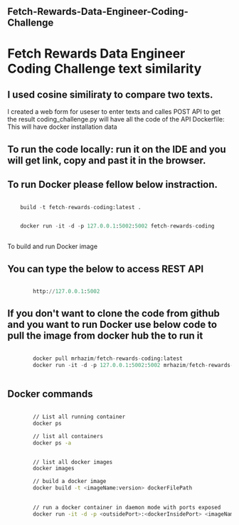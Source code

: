 ## Fetch-Rewards-Data-Engineer-Coding-Challenge
# Fetch Rewards Data Engineer Coding Challenge text similarity

## I used cosine similiraty to compare two texts. 
I created a web form for useser to enter texts and calles POST API to get the result
coding_challenge.py will have all the code of the API
Dockerfile: This will have docker installation data
 
## To run the code locally: run it on the IDE and you will get link, copy and past it in the browser.

## To run Docker please fellow below instraction.
```python 

    build -t fetch-rewards-coding:latest .

```

```python

    docker run -it -d -p 127.0.0.1:5002:5002 fetch-rewards-coding
    
```
To build and run Docker image

## You can type the below to access REST API

```python

        http://127.0.0.1:5002

```
## If you don't want to clone the code from github and you want to run Docker use below code to pull the image from docker hub the to run it
```python

        docker pull mrhazim/fetch-rewards-coding:latest
        docker run -it -d -p 127.0.0.1:5002:5002 mrhazim/fetch-rewards-coding
        
```

## Docker commands

```bash
    
        // List all running container
        docker ps

        // list all containers
        docker ps -a


        // list all docker images
        docker images

        // build a docker image
        docker build -t <imageName:version> dockerFilePath

        
        // run a docker container in daemon mode with ports exposed
        docker run -it -d -p <outsidePort>:<dockerInsidePort> <imageName:version>

```
